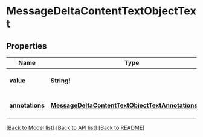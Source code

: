 # MessageDeltaContentTextObjectText

## Properties
Name | Type | Description | Notes
------------ | ------------- | ------------- | -------------
**value** | **String!** | The data that makes up the text. | [optional] [default to null]
**annotations** | [**MessageDeltaContentTextObjectTextAnnotationsInner**](MessageDeltaContentTextObject_text_annotations_inner.md) |  | [optional] [default to null]

[[Back to Model list]](../README.md#documentation-for-models) [[Back to API list]](../README.md#documentation-for-api-endpoints) [[Back to README]](../README.md)


